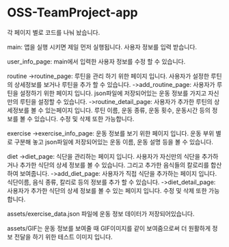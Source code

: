 # OSS-TeamProject-app

각 페이지 별로 코드를 나눠 놨습니다.

main: 앱을 실행 시키면 제일 먼저 실행됩니다. 사용자 정보를 입력 받습니다.

user_info_page: main에서 입력한 사용자 정보를 수정 할 수 있습니다.

routine
 ->routine_page: 루틴을 관리 하기 위한 페이지 입니다. 사용자가 설정한 루틴의 상세정보를 보거나 루틴을 추가 할 수 있습니다.
 ->add_routine_page: 사용자가 루틴을 설정하기 위한 페이지 입니다. json파일에 저장되어있는 운동 정보를 가지고 자신만의 루틴을 설정할 수 있습니다.
 ->routine_detail_page: 사용자가 추가한 루틴의 상세정보를 볼 수 있는페이지 입니다. 루틴 이름, 운동 종류, 운동 횟수, 운동시간 등의 정보를 볼 수 있습니다. 수정 및 삭제 또한 가능합니다.

exercise
 ->exercise_info_page: 운동 정보를 보기 위한 페이지 입니다. 운동 부위 별로 구분해 놓고 json파일에 저장되어있는 운동 이름, 운동 설명 등을 볼 수 있습니다. 

diet
 ->diet_page: 식단을 관리하는 페이지 입니다. 사용자가 자신만의 식단을 추가하거나 추가한 식단의 상세 정보를 볼 수 있습니다. 그리고 추가한 음식들의 칼로리를 합산하여 보여줍니다.
 ->add_diet_page: 사용자가 직접 식단을 추가하는 페이지 입니다. 식단이름, 음식 종류, 칼리로 등의 정보를 추가 할 수 있습니다.
 ->diet_detail_page: 사용자가 추가한 식단의 상세 정보를 볼 수 있는 페이지 입니다. 수정 및 삭제 또한 가능합니다.

assets/exercise_data.json 파일에 운동 정보 데이터가 저장되어있습니다. 

assets/GIF는 운동 정보를 보여줄 때 GIF이미지를 같이 보여줌으로써 더 원활하게 정보 전달을 하기 위한 테스트 이미지 입니다.